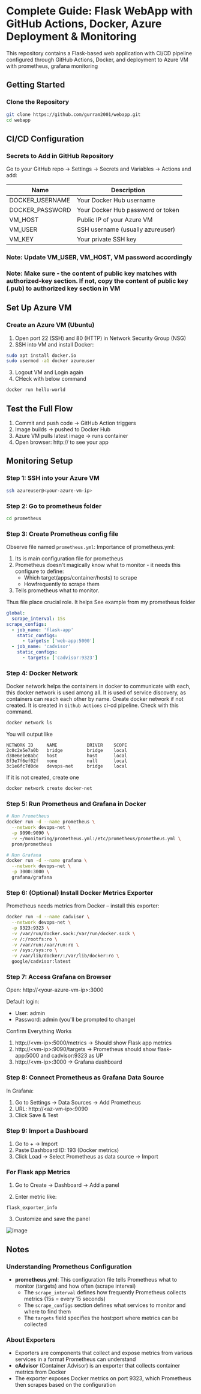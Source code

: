 # Complete Guide: Flask WebApp with GitHub Actions, Docker, Azure Deployment & Monitoring

This repository contains a Flask-based web application with CI/CD pipeline configured through GitHub Actions, Docker, and deployment to Azure VM with prometheus, grafana monitoring

## Getting Started

### Clone the Repository
```bash
git clone https://github.com/gurram2001/webapp.git
cd webapp
```

## CI/CD Configuration

### Secrets to Add in GitHub Repository
Go to your GitHub repo → Settings → Secrets and Variables → Actions and add:

| Name | Description |
|------|-------------|
| DOCKER_USERNAME | Your Docker Hub username |
| DOCKER_PASSWORD | Your Docker Hub password or token |
| VM_HOST | Public IP of your Azure VM |
| VM_USER | SSH username (usually azureuser) |
| VM_KEY | Your private SSH key |
### Note: Update VM_USER, VM_HOST, VM password accordingly
### Note: Make sure - the content of public key matches with authorized-key section. If not, copy the content of public key (.pub) to authorized key section in VM
## Set Up Azure VM

### Create an Azure VM (Ubuntu)
1. Open port 22 (SSH) and 80 (HTTP) in Network Security Group (NSG)
2. SSH into VM and install Docker:
```bash
sudo apt install docker.io
sudo usermod -aG docker azureuser
```
3. Logout VM and Login again
4. CHeck with below command
```bash
docker run hello-world
```

## Test the Full Flow
1. Commit and push code → GitHub Action triggers
2. Image builds → pushed to Docker Hub
3. Azure VM pulls latest image → runs container
4. Open browser: http://<Azure-VM-IP> to see your app

## Monitoring Setup

### Step 1: SSH into your Azure VM
```bash
ssh azureuser@<your-azure-vm-ip>
```

### Step 2: Go to prometheus folder
```bash
cd prometheus
```

### Step 3: Create Prometheus config file
Observe file named `prometheus.yml`: 
Importance of prometheus.yml: 
1. Its is main configuration file for prometheus
2. Prometheus doesn't magically know what to monitor - it needs this configure to define:
   * Which target(apps/container/hosts) to scrape
   * Howfrequently to scrape them
3. Tells prometheus what to monitor.
   
Thus file place crucial role. It helps 
See example from my prometheus folder
```yaml
global:
  scrape_interval: 15s
scrape_configs:
  - job_name: 'flask-app'
    static_configs:
      - targets: ['web-app:5000']
  - job_name: 'cadvisor'
    static_configs:
      - targets: ['cadvisor:9323']
```
### Step 4: Docker Network
Docker network helps the containers in docker to communicate with each, this docker network is used among all. It is used of service discovery, as containers can reach each other by name.
Create docker network if not created. It is created in `Github Actions` ci-cd pipeline. Check with this command. 
```bash
docker network ls
```
You will output like
```
NETWORK ID     NAME           DRIVER    SCOPE
2c0c2e5e7a0b   bridge         bridge    local
d38e6e1e8abc   host           host      local
8f3e7f6ef02f   none           null      local
3c1e6fc7d0de   devops-net     bridge    local
```
If it is not created, create one
```bash
docker network create docker-net
```
### Step 5: Run Prometheus and Grafana in Docker
```bash
# Run Prometheus
docker run -d --name prometheus \
  --network devops-net \
  -p 9090:9090 \
  -v ~/monitoring/prometheus.yml:/etc/prometheus/prometheus.yml \
  prom/prometheus

# Run Grafana
docker run -d --name grafana \
  --network devops-net \
  -p 3000:3000 \
  grafana/grafana
```

### Step 6: (Optional) Install Docker Metrics Exporter
Prometheus needs metrics from Docker – install this exporter:
```bash
docker run -d --name cadvisor \
  --network devops-net \
  -p 9323:9323 \
  -v /var/run/docker.sock:/var/run/docker.sock \
  -v /:/rootfs:ro \
  -v /var/run:/var/run:ro \
  -v /sys:/sys:ro \
  -v /var/lib/docker/:/var/lib/docker:ro \
  google/cadvisor:latest
```

### Step 7: Access Grafana on Browser
Open: http://&lt;your-azure-vm-ip&gt;:3000

Default login:
- User: admin
- Password: admin (you'll be prompted to change)

Confirm Everything Works
1. http://&lt;vm-ip&gt;:5000/metrics → Should show Flask app metrics
2. http://&lt;vm-ip&gt;:9090/targets → Prometheus should show flask-app:5000 and cadvisor:9323 as UP
3. http://&lt;vm-ip&gt;:3000 → Grafana dashboard

### Step 8: Connect Prometheus as Grafana Data Source
In Grafana:
1. Go to Settings → Data Sources → Add Prometheus
2. URL: http://&lt;az-vm-ip&gt;:9090
3. Click Save & Test

### Step 9: Import a Dashboard
1. Go to + → Import
2. Paste Dashboard ID: 193 (Docker metrics)
3. Click Load → Select Prometheus as data source → Import

### For Flask app Metrics
1. Go to Create → Dashboard → Add a panel

2. Enter metric like:
```
flask_exporter_info
```
3. Customize and save the panel

![image](https://github.com/user-attachments/assets/83cae64a-df96-4df2-8f32-4e67383bcd3d)


## Notes

### Understanding Prometheus Configuration
- **prometheus.yml**: This configuration file tells Prometheus what to monitor (targets) and how often (scrape interval)
  - The `scrape_interval` defines how frequently Prometheus collects metrics (15s = every 15 seconds)
  - The `scrape_configs` section defines what services to monitor and where to find them
  - The `targets` field specifies the host:port where metrics can be collected

### About Exporters
- Exporters are components that collect and expose metrics from various services in a format Prometheus can understand
- **cAdvisor** (Container Advisor) is an exporter that collects container metrics from Docker
- The exporter exposes Docker metrics on port 9323, which Prometheus then scrapes based on the configuration

